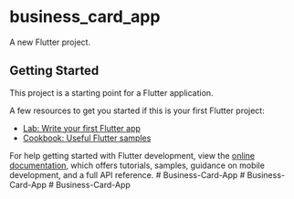 # business_card_app

A new Flutter project.

## Getting Started

This project is a starting point for a Flutter application.

A few resources to get you started if this is your first Flutter project:

- [Lab: Write your first Flutter app](https://docs.flutter.dev/get-started/codelab)
- [Cookbook: Useful Flutter samples](https://docs.flutter.dev/cookbook)

For help getting started with Flutter development, view the
[online documentation](https://docs.flutter.dev/), which offers tutorials,
samples, guidance on mobile development, and a full API reference.
#   B u s i n e s s - C a r d - A p p  
 #   B u s i n e s s - C a r d - A p p  
 #   B u s i n e s s - C a r d - A p p  
 